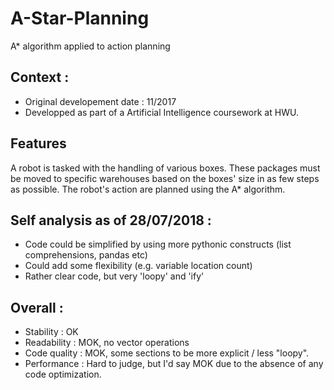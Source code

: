 # A-Star-Planning
A* algorithm applied to action planning

## Context :
- Original developement date : 11/2017
- Developped as part of a Artificial Intelligence coursework at HWU.

## Features 
A robot is tasked with the handling of various boxes. 
These packages must be moved to specific warehouses based on the boxes' size in as few steps as possible.
The robot's action are planned using the A* algorithm.


## Self analysis as of 28/07/2018 :
  - Code could be simplified by using more pythonic constructs (list comprehensions, pandas etc)
  - Could add some flexibility (e.g. variable location count)
  - Rather clear code, but very 'loopy' and 'ify'
  
## Overall : 
- Stability    : OK
- Readability  : MOK, no vector operations
- Code quality : MOK, some sections to be more explicit / less "loopy".
- Performance  : Hard to judge, but I'd say MOK due to the absence of any code optimization.
